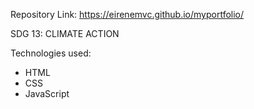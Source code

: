 Repository Link: https://eirenemvc.github.io/myportfolio/

SDG 13: CLIMATE ACTION

Technologies used:
- HTML
- CSS
- JavaScript
